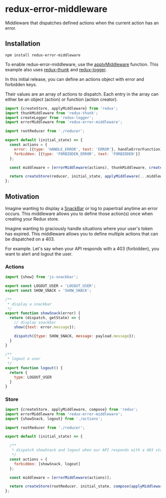 # redux-error-middleware

Middleware that dispatches defined actions when the current action has an error.

## Installation
```
npm install redux-error-middleware
```

To enable redux-error-middleware, use the [applyMiddleware](http://redux.js.org/docs/api/applyMiddleware.html) function. This example also uses [redux-thunk](https://github.com/gaearon/redux-thunk) and [redux-logger](https://github.com/evgenyrodionov/redux-logger).

In this initial release, you can define an actions object with error and forbidden keys.  

Their values are an array of actions to dispatch. Each entry in the array can either be an object (action) or function (action creator).

```javascript
import {createStore, applyMiddleware} from 'redux';
import thunkMiddleware from 'redux-thunk';
import createLogger from 'redux-logger';
import errorMiddleware from 'redux-error-middleware';

import rootReducer from './reducer';

export default (initial_state) => {
  const actions = {
    error: [{type: 'HANDLE_ERROR', text: 'ERROR'}, handleErrorFunction],
    forbidden: [{type: 'FORBIDDEN_ERROR', text: 'FORBIDDEN'}]
  };

  const middleware = [errorMiddleware(actions), thunkMiddleware, createLogger()];

  return createStore(reducer, initial_state, applyMiddleware(...middleware));
};

```

## Motivation
Imagine wanting to display a [SnackBar](https://github.com/johnrhampton/SnackBar) or log to papertrail anytime an error occurs.  This middleware allows you to define those action(s) once when creating your Redux store.

Imagine wanting to graciously handle situations where your user's token has expired.  This middleware allows you to define multiple actions that can be dispatched on a 403.

For example. Let's say when your API responds with a 403 (forbidden), you want to alert and logout the user.

### Actions
```javascript
import {show} from 'js-snackbar';

export const LOGOUT_USER = 'LOGOUT_USER';
export const SHOW_SNACK = 'SHOW_SNACK';

/**
 * display a snackbar
 */
export function showSnack(error) {
  return (dispatch, getState) => {
    // display snackbar
    show({text: error.message});

    dispatch({type: SHOW_SNACK, message: payload.message});
  }
}

/**
 * logout a user
 */
export function logout() {
  return {
    type: LOGOUT_USER
  }
}

```

### Store 
```javascript
import {createStore, applyMiddleware, compose} from 'redux';
import errorMiddleware from 'redux-error-middleware';
import {showSnack, logout} from './actions';

import rootReducer from './reducer';

export default (initial_state) => {

  /**
   * dispatch showSnack and logout when our API responds with a 403 status
   */
  const actions = {
    forbidden: [showSnack, logout]
  };

  const middleware = [errorMiddleware(actions)];

  return createStore(rootReducer, initial_state, compose(applyMiddleware(...middleware)));
};

```